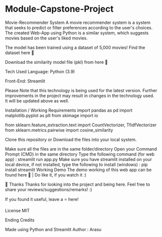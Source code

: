 # Module-Capstone-Project
Movie-Recommender System
A movie recommender system is a system that seeks to predict or filter preferences according to the user's choices. The created Web-App using Python is a similar system, which suggests movies based on the user's liked movies.

The model has been trained using a dataset of 5,000 movies! Find the dataset here 🔗

Download the similarity model file (pkl) from here 🔗

Tech Used
Language: Python (3.9)

Front-End: Streamlit

Please Note that this technology is being used for the latest version. Further improvements in the project may result in changes in the technology used. It will be updated above as well.

Installation / Working
Requirements
import pandas as pd
import matplotlib.pyplot as plt
from skimage import io

from sklearn.feature_extraction.text import CountVectorizer, TfidfVectorizer
from sklearn.metrics.pairwise import cosine_similarity


Clone this repository or Download the files into your local system.

Make sure all the files are in the same folder/directory
Open your Command Prompt (CMD) in the same directory
Type the following command (for web app) :
streamlit run app.py
Make sure you have streamlit installed on your local device, if not installed, type the following to install (windows) :
pip install streamlit 
Working Demo
The demo working of this web app can be found here 🔗 | Do like it, if you watch it :)

🚀 Thanks
Thanks for looking into the project and being here. Feel free to share your reviews/suggestions/remarks! :)

If you found it useful, leave a ⭐ here!

License
MIT

Ending Credits

Made using Python and Streamlit
Author : Arasu
